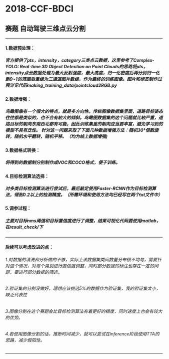 # 2018-CCF-BDCI
## 赛题 自动驾驶三维点云分割

---------------------------------------------------------------------------------------------------

#### 1.数据预处理：
##### 官方提供了pts，intensity，category三类点云数据，这里参考了Complex-YOLO: Real-time 3D Object Detection on Point Clouds的思路将pts，intensity点云数据处理为最大反射强度，最大高度，归一化密度后再分别归一化到0~1的范围后重组为三通道图片数组，作为最终的训练图像。图片和标签制作过程详见代码making_training_data/pointcloud2RGB.py

#### 2.数据增强：
##### 鸟瞰图像有一个很大的特点，就是多方向性。传统图像数据集里面，道路目标姿态往往都是类似的，也不会有较大的倾斜。鸟瞰图数据集的这个问题就比较严重，道路目标的朝向东南西北都有可能，因此训练集里的朝向应当要丰富，避免学习到的模型不具有泛性。 针对这一问题采取了下面几种数据增强方法：随机30°倍数旋转，随机水平翻转，随机平移。（均为线上数据增强)

#### 3.数据格式转换：
##### 将得到的数据制分别制作成VOC和COCO格式，便于训练。

#### 4.目标检测算法选择：
##### 对多类目标检测算法进行尝试后，最后敲定使用Faster-RCNN作为目标检测算法，得到0.2以上的检测精度。（所需环境和使用方法均已经写在两个txt文件中）

#### 5.调参过程：
##### 主要对目标nms阈值和目标置信度进行了调整，结果可视化代码要使用matlab，在result_check/下

----------------------------------------------------------------------------------------------------------------------------------------

#### 后续可以考虑改进的点：
###### 1.对数据的清洗和分析做的不够，实际上该数据集类间数量分布很不均匀，需要针对这个情况，对每个类别进行置信度调整，同时部分数据的标注也存在一定的问题，要进行部分数据的筛选。
###### 2.验证集的分割没做好，理想应该挑选5%的数据作为验证集，我的验证集太小，缺乏代表性
###### 3.图像分割在这个赛题会比目标检测算法有着更好的精度，同时速度上也会有较大的优势。
###### 4.若使用图像分割的话，推断时间减少，就可以尝试在inference阶段使用TTA的思路，减少假阳性。

-------------------------------------------------------------------------------------------------------------------------------------



